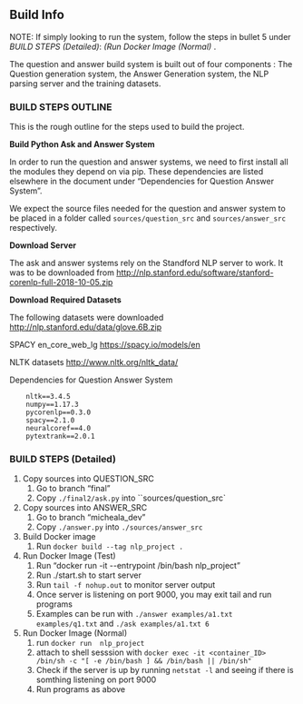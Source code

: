 ## Build Info 

NOTE: If simply looking to run the system, follow the steps in bullet 5 under *BUILD STEPS (Detailed)*: *(Run Docker Image (Normal)* .

The question and answer build system is built out of four components : 
The Question generation system, the Answer Generation system, the NLP parsing server and the training datasets. 

### BUILD STEPS OUTLINE
This is the rough outline for the steps used to build the project. 

**Build Python Ask and Answer System**

In order to run the question and answer systems, we need to first install all the modules they depend on via pip. These dependencies are listed elsewhere in the document under “Dependencies for Question Answer System”. 

We expect the source files needed for the question and answer system to be placed in a folder called `sources/question_src` and `sources/answer_src` respectively.


**Download Server**

The ask and answer systems rely on the Standford NLP server to work. It was to be downloaded from http://nlp.stanford.edu/software/stanford-corenlp-full-2018-10-05.zip


**Download Required Datasets**

The following datasets were downloaded
http://nlp.stanford.edu/data/glove.6B.zip

SPACY en_core_web_lg 
https://spacy.io/models/en

NLTK datasets 
http://www.nltk.org/nltk_data/





Dependencies for Question Answer System

````
    nltk==3.4.5
    numpy==1.17.3
    pycorenlp==0.3.0
    spacy==2.1.0
    neuralcoref==4.0
    pytextrank==2.0.1
````

### BUILD STEPS (Detailed) 

1. Copy sources into QUESTION_SRC
    1. Go to branch “final” 
    2. Copy `./final2/ask.py` into ``sources/question_src`
2. Copy sources into ANSWER_SRC
    1. Go to branch “micheala_dev” 
    2. Copy `./answer.py` into `./sources/answer_src`
3. Build Docker image 
    1. Run `docker build --tag nlp_project . `
4. Run Docker Image (Test)
    1. Run “docker run -it --entrypoint /bin/bash nlp_project”
    2. Run ./start.sh to start server 
    3. Run `tail -f nohup.out` to monitor server output
    4. Once server is listening on port 9000, you may exit tail and run programs 
    5. Examples can be run with `./answer examples/a1.txt examples/q1.txt` and `./ask examples/a1.txt 6`
5. Run Docker Image (Normal)
    1. run `docker run  nlp_project` 
    2. attach to shell sesssion with `docker exec -it <container_ID> /bin/sh -c "[ -e /bin/bash ] && /bin/bash || /bin/sh"`
    3. Check if the server is up by running `netstat -l` and seeing if there is somthing listening on port 9000
    4. Run programs as above
